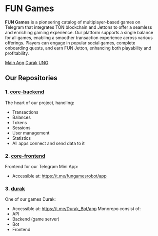 # FUN Games

**FUN Games** is a pioneering catalog of multiplayer-based games on Telegram that integrates TON blockchain and Jettons to offer a seamless and enriching gaming experience. Our platform supports a single balance for all games, enabling a smoother transaction experience across various offerings. Players can engage in popular social games, complete onboarding quests, and earn FUN Jetton, enhancing both playability and profitability.

[Main App](https://t.me/fungamesrobot/app)
[Durak](https://t.me/Durak_Bot/app)
[UNO](https://t.me/uno9bot/uno)

## Our Repositories

### 1. [core-backend](https://github.com/FUNGames9/core-backend)
The heart of our project, handling:
- Transactions
- Balances
- Tokens
- Sessions
- User management
- Statistics
- All apps connect and send data to it

### 2. [core-frontend](https://github.com/FUNGames9/core-frontend)
Frontend for our Telegram Mini App:
- Accessible at: https://t.me/fungamesrobot/app

### 3. [durak](https://github.com/FUNGames9/durak)
One of our games Durak:
- Accessible at: https://t.me/Durak_Bot/app
Monorepo consist of:
- API
- Backend (game server)
- Bot
- Frontend
